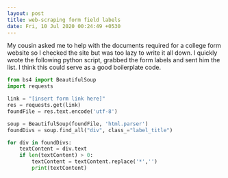 ```yaml
---
layout: post
title: web-scraping form field labels
date: Fri, 10 Jul 2020 00:24:49 +0530
---
```


My cousin asked me to help with the documents required for a college form website so I checked the site but was too lazy to write it all down. I quickly wrote the following python script, grabbed the form labels and sent him the list. I think this could serve as a good boilerplate code.

```python
from bs4 import BeautifulSoup
import requests

link = "[insert form link here]"
res = requests.get(link)
foundFile = res.text.encode('utf-8')

soup = BeautifulSoup(foundFile, 'html.parser')
foundDivs = soup.find_all("div", class_="label_title")

for div in foundDivs:
	textContent = div.text
	if len(textContent) > 0:
		textContent = textContent.replace('*','')
		print(textContent)
```
